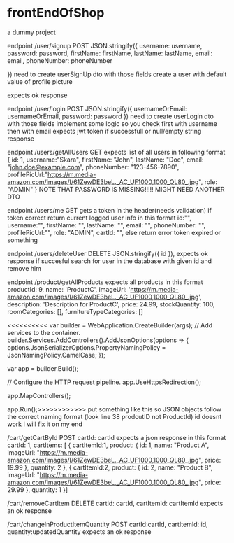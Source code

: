 # frontEndOfShop
a dummy project

endpoint
/user/signup 
POST 
JSON.stringify({
                    username: username,
                    password: password,
                    firstName: firstName,
                    lastName: lastName,
                    email: email,
                    phoneNumber: phoneNumber

})
need to create userSignUp dto with those fields 
create a user with default value of profile picture

expects ok response 


endpoint 
/user/login
POST
JSON.stringify({
                 usernameOrEmail: usernameOrEmail,
                 password: password
            })
need to create userLogin dto with those fields 
implement some logic so you check first with username then with email 
expects jwt token if successfull or null/empty string response

endpoint
/users/getAllUsers
GET 
expects list of all users in following format 
{ id: 1,
username:"Skara",
firstName: "John", 
lastName: "Doe", 
email: "john.doe@example.com",
phoneNumber: "123-456-7890",
profilePicUrl:"https://m.media-amazon.com/images/I/61ZewDE3beL._AC_UF1000,1000_QL80_.jpg",
role: "ADMIN" }
NOTE THAT PASSWORD IS MISSING!!!!! MIGHT NEED ANOTHER DTO

endpoint 
/users/me
GET
gets a token in the header(needs validation)
if token correct return current logged user info in this format
id:"",
        username:"",
        firstName: "",
        lastName: "",
        email: "",
        phoneNumber: "",
        profilePicUrl:"",
        role: "ADMIN",
        cartId: "",
      else return error token expired or something


endpoint 
/users/deleteUser
DELETE
 JSON.stringify({ id }),
 expects ok response if succesful  search for user in the database with given id and remove him
 

endpoint
/product/getAllProducts
expects all products in this format 
            productId: 9,
            name: 'ProductC',
            imageUrl: 'https://m.media-amazon.com/images/I/61ZewDE3beL._AC_UF1000,1000_QL80_.jpg',
            description: 'Description for ProductC',
            price: 24.99,
            stockQuantity: 100,
            roomCategories: [],
            furnitureTypeCategories: []

            
<<<<<<<<<<
var builder = WebApplication.CreateBuilder(args);
// Add services to the container.
builder.Services.AddControllers().AddJsonOptions(options =>
{
    options.JsonSerializerOptions.PropertyNamingPolicy = JsonNamingPolicy.CamelCase;
});

var app = builder.Build();

// Configure the HTTP request pipeline.
app.UseHttpsRedirection();

app.MapControllers();

app.Run();>>>>>>>>>>>> put something like this so JSON objects follow the correct naming format (look line 38 prodcutID not ProductId) id doesnt work I will fix it on my end


/cart/getCartById
POST
cartId: cartId
expects a json response in this format 
    cartId: 1,
    cartItems: [
        {
            cartItemId:1,
            product: {
                id: 1,
                name: "Product A",
                imageUrl: "https://m.media-amazon.com/images/I/61ZewDE3beL._AC_UF1000,1000_QL80_.jpg",
                price: 19.99
            },
            quantity: 2
        },
        {
            cartItemId:2,
            product: {
                id: 2,
                name: "Product B",
                imageUrl: "https://m.media-amazon.com/images/I/61ZewDE3beL._AC_UF1000,1000_QL80_.jpg",
                price: 29.99
            },
            quantity: 1
        }]

/cart/removeCartItem
DELETE
cartId: cartId,
cartItemId: cartItemId
expects an ok response 


/cart/changeInProductItemQuantity
POST
cartId:cartId,
cartItemId: id,
quantity:updatedQuantity
expects an ok response
